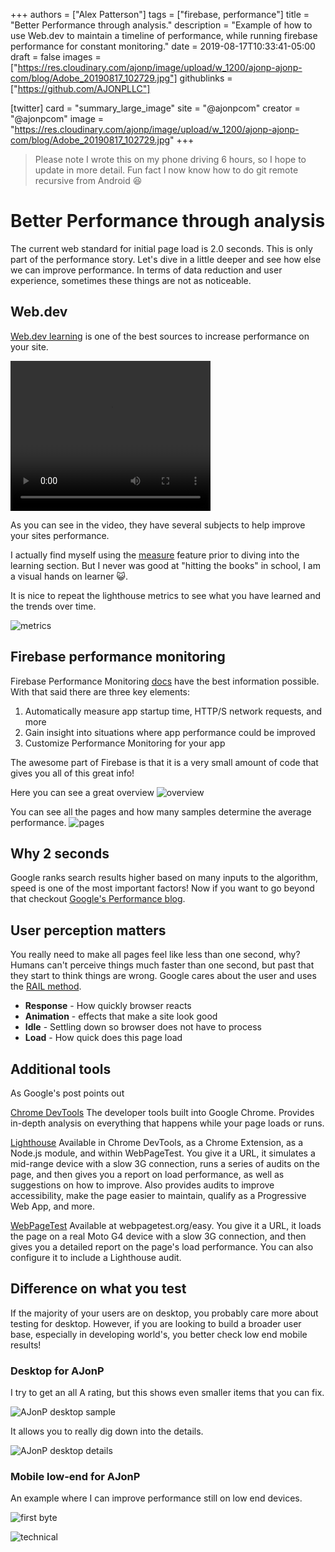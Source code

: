 +++
authors = ["Alex Patterson"]
tags = ["firebase, performance"]
title = "Better Performance through analysis."
description = "Example of how to use Web.dev to maintain a timeline of performance, while running firebase performance for constant monitoring."
date = 2019-08-17T10:33:41-05:00
draft = false
images = ["https://res.cloudinary.com/ajonp/image/upload/w_1200/ajonp-ajonp-com/blog/Adobe_20190817_102729.jpg"]
githublinks = ["https://github.com/AJONPLLC"]

[twitter] 
card = "summary_large_image" 
site = "@ajonpcom" 
creator = "@ajonpcom" 
image = "https://res.cloudinary.com/ajonp/image/upload/w_1200/ajonp-ajonp-com/blog/Adobe_20190817_102729.jpg" 
+++

> Please note I wrote this on my phone driving 6 hours, so I hope to update in more detail.
> Fun fact I now know how to do git remote recursive from Android 😆

# Better Performance through analysis

The current web standard for initial page load is 2.0 seconds. 
This is only part of the performance story. Let's dive in a little deeper and see how else we can improve performance. 
In terms of data reduction and user experience, sometimes these things are not as noticeable.

## Web.dev

[Web.dev learning](https://web.dev/learn) is one of the best sources to increase performance on your site.

<video width="320" height="240" controls>
  <source src="https://res.cloudinary.com/ajonp/video/upload/v1566057653/ajonp-ajonp-com/blog/20190817_115842.mp4" type="video/mp4">
</video>

As you can see in the video, they have several subjects to help improve your sites performance.

I actually find myself using the [measure](https://web.dev/measure) feature prior to diving into the learning section. 
But I never was good at "hitting the books" in school, I am a visual hands on learner 😺.

It is nice to repeat the lighthouse metrics to see what you have learned and the trends over time.

![metrics](https://res.cloudinary.com/ajonp/image/upload/v1566092168/ajonp-ajonp-com/blog/Screenshot_20190817-083308_2.png)

## Firebase performance monitoring

Firebase Performance Monitoring [docs](https://firebase.google.com/docs/perf-mon) have the best information possible.
With that said there are three key elements:

1. Automatically measure app startup time, HTTP/S network requests, and more
1. Gain insight into situations where app performance could be improved
1. Customize Performance Monitoring for your app

The awesome part of Firebase is that it is a very small amount of code that gives you all of this great info!

Here you can see a great overview
![overview](https://res.cloudinary.com/ajonp/image/upload/v1566074074/ajonp-ajonp-com/blog/Screenshot_20190817-100008_2.png)

You can see all the pages and how many samples determine the average performance.
![pages](https://res.cloudinary.com/ajonp/image/upload/v1566076101/ajonp-ajonp-com/blog/Screenshot_20190817-170441.png)

## Why 2 seconds

Google ranks search results higher based on many inputs to the algorithm, speed is one of the most important factors!
Now if you want to go beyond that checkout [Google's Performance blog](https://developers.google.com/web/fundamentals/performance/why-performance-matters/).


## User perception matters

You really need to make all pages feel like less than one second, why?
Humans can't perceive things much faster than one second, but past that they start to think things are wrong.
Google cares about the user and uses the [RAIL method](https://developers.google.com/web/fundamentals/performance/rail).

- **Response**  - How quickly browser reacts
- **Animation** - effects that make a site look good
- **Idle** - Settling down so browser does not have to process
- **Load** - How quick does this page load

## Additional tools

As Google's post points out

[Chrome DevTools](https://developers.google.com/web/fundamentals/performance/rail#devtools) The developer tools built into Google Chrome. Provides in-depth analysis on everything that happens while your page loads or runs.

[Lighthouse](https://developers.google.com/web/fundamentals/performance/rail#lighthouse) Available in Chrome DevTools, as a Chrome Extension, as a Node.js module, and within WebPageTest. You give it a URL, it simulates a mid-range device with a slow 3G connection, runs a series of audits on the page, and then gives you a report on load performance, as well as suggestions on how to improve. Also provides audits to improve accessibility, make the page easier to maintain, qualify as a Progressive Web App, and more.

[WebPageTest](https://developers.google.com/web/fundamentals/performance/rail#webpagetest) Available at webpagetest.org/easy. You give it a URL, it loads the page on a real Moto G4 device with a slow 3G connection, and then gives you a detailed report on the page's load performance. You can also configure it to include a Lighthouse audit.

## Difference on what you test

If the majority of your users are on desktop, you probably care more about testing for desktop. However, if you are looking to build a broader user base, especially in developing world's, you better check low end mobile results!

### Desktop for AJonP

I try to get an all A rating, but this shows even smaller items that you can fix.

![AJonP desktop sample](https://res.cloudinary.com/ajonp/image/upload/v1566153666/ajonp-ajonp-com/blog/Screenshot_20190818-124358.png)

It allows you to really dig down into the details.

![AJonP desktop details](https://res.cloudinary.com/ajonp/image/upload/v1566153680/ajonp-ajonp-com/blog/Screenshot_20190818-124455.png)

### Mobile low-end for AJonP

An example where I can improve performance still on low end devices.

![first byte](https://res.cloudinary.com/ajonp/image/upload/v1566097242/ajonp-ajonp-com/blog/Screenshot_20190817-225336.png)

![technical](https://res.cloudinary.com/ajonp/image/upload/v1566097259/ajonp-ajonp-com/blog/Screenshot_20190817-225421.png)
